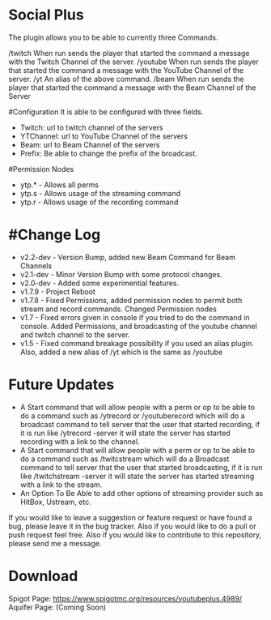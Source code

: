 # Social Plus
The plugin allows you to be able to currently three Commands.

/twitch When run sends the player that started the command a message with the Twitch Channel of the server.
/youtube When run sends the player that started the command a message with the YouTube Channel of the server.
/yt An alias of the above command.
/beam When run sends the player that started the command a message with the Beam Channel of the Server


#Configuration
It is able to be configured with three fields.

* Twitch: url to twitch channel of the servers
* YTChannel: url to YouTube Channel of the servers
* Beam: url to Beam Channel of the servers
* Prefix: Be able to change the prefix of the broadcast.

#Permission Nodes
* ytp.* - Allows all perms
* ytp.s - Allows usage of the streaming command
* ytp.r - Allows usage of the recording command

# #Change Log
* v2.2-dev - Version Bump, added new Beam Command for Beam Channels
* v2.1-dev - Minor Version Bump with some protocol changes.
* v2.0-dev - Added some experimential features.
* v1.7.9 - Project Reboot
* v1.7.8 - Fixed Permissions, added permission nodes to permit both stream and record commands. Changed Permission nodes
* v1.7 - Fixed errors given in console if you tried to do the command in console. Added Permissions, and broadcasting of the youtube channel and twitch channel to the server.
* v1.5 - Fixed command breakage possibility if you used an alias plugin. Also, added a new alias of /yt which is the same as /youtube

# Future Updates 
* A Start command that will allow people with a perm or op to be able to do a command such as /ytrecord or /youtuberecord which will do a broadcast command to tell server that the user that started recording, if it is run like /ytrecord -server it will state the server has started recording with a link to the channel.
* A Start command that will allow people with a perm or op to be able to do a command such as /twitcstream which will do a Broadcast command to tell server that the user that started broadcasting, if it is run like /twitchstream -server it will state the server has started streaming with a link to the stream.
* An Option To Be Able to add other options of streaming provider such as HitBox, Ustream, etc.

If you would like to leave a suggestion or feature request or have found a bug, please leave it in the bug tracker. Also if you would like to do a pull or push request feel free. Also if you would like to contribute to this repository, please send me a message.

# Download
Spigot Page: https://www.spigotmc.org/resources/youtubeplus.4989/  
Aquifer Page: (Coming Soon)
